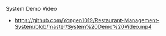 System Demo Video
- https://github.com/Yongen1019/Restaurant-Management-System/blob/master/System%20Demo%20Video.mp4
